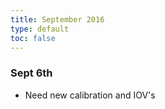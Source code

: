 ```yaml
---
title: September 2016
type: default
toc: false
---
```


### Sept 6th
 * Need new calibration and IOV's
